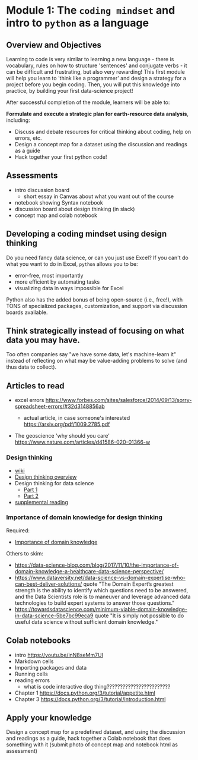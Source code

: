 # Module 1: The `coding mindset` and intro to `python` as a language

## Overview and Objectives

Learning to code is very similar to learning a new language - there is vocabulary, rules on how to structure 'sentences' and conjugate verbs - it can be difficult and frustrating, but also very rewarding! This first module will help you learn to 'think like a programmer' and design a strategy for a project before you begin coding. Then, you will put this knowledge into practice, by building your first data-science project!

After successful completion of the module, learners will be able to:



   
**Formulate and execute a strategic plan for earth-resource data analysis**, including:
- Discuss and debate resources for critical thinking about coding, help on errors, etc.
- Design a concept map for a dataset using the discussion and readings as a guide
- Hack together your first python code!

## Assessments
- intro discussion board
  - short essay in Canvas about what you want out of the course
- notebook showing Syntax notebook
- discussion board about design thinking (in slack)
- concept map and colab notebook

## Developing a coding mindset using design thinking

Do you need fancy data science, or can you just use Excel? If you can't do what you want to do in Excel, `python` allows you to be:
- error-free, most importantly
- more efficient by automating tasks
- visualizing data in ways impossible for Excel

Python also has the added bonus of being open-source (i.e., free!), with TONS of specialized packages, customization, and support via discussion boards available.

## Think strategically instead of focusing on what data you may have.
Too often companies say "we have some data, let's machine-learn it" instead of reflecting on what may be value-adding problems to solve (and thus data to collect).

## Articles to read
- excel errors https://www.forbes.com/sites/salesforce/2014/09/13/sorry-spreadsheet-errors/#32d3148856ab
  - actual article, in case someone's interested https://arxiv.org/pdf/1009.2785.pdf

- The geoscience 'why should you care' https://www.nature.com/articles/d41586-020-01366-w

### Design thinking
- [wiki](https://en.wikipedia.org/wiki/Design_thinking)
- [Design thinking overview](https://faculty.ai/blog/powering-data-science-with-design-thinking/)
- Design thinking for data science
  - [Part 1](https://www.linkedin.com/pulse/design-thinking-mindset-data-scientist-part-1-michael-taylor/)
  - [Part 2](https://www.linkedin.com/pulse/design-thinking-mindset-data-scientist-part-2-michael-taylor/)
- [supplemental reading](https://www.infoq.com/articles/data-science-organization-framework/)

### Importance of domain knowledge for design thinking
Required:
- [Importance of domain knowledge](https://www.linkedin.com/pulse/role-domain-knowledge-data-science-patrick-bangert/)

Others to skim:
- https://data-science-blog.com/blog/2017/11/10/the-importance-of-domain-knowledge-a-healthcare-data-science-perspective/
- https://www.dataversity.net/data-science-vs-domain-expertise-who-can-best-deliver-solutions/ quote "The Domain Expert’s greatest strength is the ability to identify which questions need to be answered, and the Data Scientists role is to maneuver and leverage advanced data technologies to build expert systems to answer those questions."
- https://towardsdatascience.com/minimum-viable-domain-knowledge-in-data-science-5be7bc99eca9 quote "It is simply not possible to do useful data science without sufficient domain knowledge."

## Colab notebooks
- intro https://youtu.be/inN8seMm7UI
- Markdown cells
- Importing packages and data
- Running cells
- reading errors
  - what is code interactive dog thing????????????????????????
- Chapter 1 https://docs.python.org/3/tutorial/appetite.html
- Chapter 3 https://docs.python.org/3/tutorial/introduction.html

## Apply your knowledge
Design a concept map for a predefined dataset, and using the discussion and readings as a guide, hack together a Colab notebook that does something with it (submit photo of concept map and notebook html as assessment)
